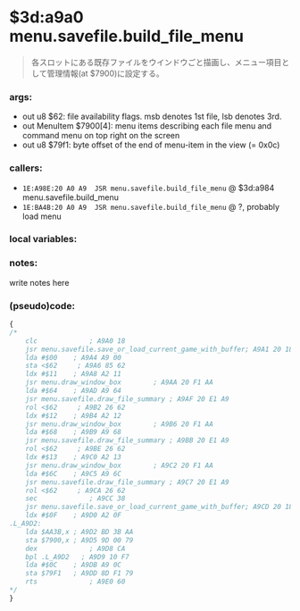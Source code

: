 ﻿
# $3d:a9a0 menu.savefile.build_file_menu
> 各スロットにある既存ファイルをウインドウごと描画し、メニュー項目として管理情報(at $7900)に設定する。

### args:
+	out u8 $62: file availability flags. msb denotes 1st file, lsb denotes 3rd.
+	out MenuItem $7900[4]:
	menu items describing each file menu
	and command menu on top right on the screen
+	out u8 $79f1: byte offset of the end of menu-item in the view (= 0x0c)

### callers:
+	`1E:A98E:20 A0 A9  JSR menu.savefile.build_file_menu` @ $3d:a984 menu.savefile.build_menu
+   `1E:BA4B:20 A0 A9  JSR menu.savefile.build_file_menu` @ ?, probably load menu

### local variables:


### notes:
write notes here

### (pseudo)code:
```js
{
/*
    clc             ; A9A0 18
    jsr menu.savefile.save_or_load_current_game_with_buffer; A9A1 20 18 AA
    lda #$00    ; A9A4 A9 00
    sta <$62     ; A9A6 85 62
    ldx #$11    ; A9A8 A2 11
    jsr menu.draw_window_box        ; A9AA 20 F1 AA
    lda #$64    ; A9AD A9 64
    jsr menu.savefile.draw_file_summary ; A9AF 20 E1 A9
    rol <$62     ; A9B2 26 62
    ldx #$12    ; A9B4 A2 12
    jsr menu.draw_window_box        ; A9B6 20 F1 AA
    lda #$68    ; A9B9 A9 68
    jsr menu.savefile.draw_file_summary ; A9BB 20 E1 A9
    rol <$62     ; A9BE 26 62
    ldx #$13    ; A9C0 A2 13
    jsr menu.draw_window_box        ; A9C2 20 F1 AA
    lda #$6C    ; A9C5 A9 6C
    jsr menu.savefile.draw_file_summary ; A9C7 20 E1 A9
    rol <$62     ; A9CA 26 62
    sec             ; A9CC 38
    jsr menu.savefile.save_or_load_current_game_with_buffer; A9CD 20 18 AA
    ldx #$0F    ; A9D0 A2 0F
.L_A9D2:
  	lda $AA3B,x ; A9D2 BD 3B AA
    sta $7900,x ; A9D5 9D 00 79
    dex             ; A9D8 CA
    bpl .L_A9D2   ; A9D9 10 F7
    lda #$0C    ; A9DB A9 0C
    sta $79F1   ; A9DD 8D F1 79
    rts             ; A9E0 60
*/
}
```


